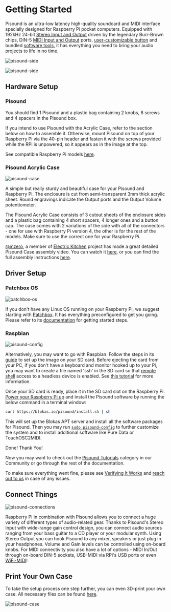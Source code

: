 # Getting Started

Pisound is an ultra-low latency high-quality soundcard and MIDI interface specially designed for Raspberry Pi pocket computers.
Equipped with 192kHz 24-bit [Stereo Input and Output](audio) driven by the legendary Burr-Brown chips, DIN-5 [MIDI Input and Output](midi) ports,
[user-customizable button](the-button) and bundled [software tools](Software), it has everything you need to bring your audio projects to life in no time.

![pisound-side](https://raw.githubusercontent.com/wiki/BlokasLabs/pisound-docs/images/pisound-front.jpg)

![pisound-side](https://raw.githubusercontent.com/wiki/BlokasLabs/pisound-docs/images/pisound-back.jpg)

## Hardware Setup

### Pisound
You should find 1 Pisound and a plastic bag containing 2 knobs, 8 screws and 4 spacers in the Pisound box.

If you intend to use Pisound with the Acrylic Case, refer to the section below on how to assemble it.
Otherwise, mount Pisound on top of your Raspberry Pi via the 40-pin header and fasten it with the screws
provided while the RPi is unpowered, so it appears as in the image at the top.

See compatible Raspberry Pi models [here](specs.md#supported-raspberry-pi-models).

### Pisound Acrylic Case
![pisound-case](https://raw.githubusercontent.com/wiki/BlokasLabs/pisound-docs/images/pisound-case.jpg)

A simple but really sturdy and beautiful case for your Pisound and Raspberry Pi. The enclosure is cut from semi-transparent 3mm thick acrylic sheet. Round engravings indicate the Output ports and the Output Volume potentiometer. 

The Pisound Acrylic Case consists of 3 cutout sheets of the enclosure sides and a plastic bag containing 4 short spacers, 4 longer ones and a button cap.
The case comes with 2 variations of the side with all of the connectors - one for use with Raspberry Pi version 4, the other is for the rest of the models. Make sure to use the correct one for your Raspberry Pi.

[@mzero](https://community.blokas.io/u/mzero/summary), a member of [Electric Kitchen](https://electric.kitchen) project has made a great detailed Pisound Case assembly video. You can watch it [here](https://youtu.be/vt8rdc14wNY), or you can find the full assembly instructions [here](pisound-acrylic-case.md#assembly-instructions).

## Driver Setup

### Patchbox OS

![patchbox-os](https://blokas.io/patchbox-os/images/1.png)

If you don't have any Linux OS running on your Raspberry Pi, we suggest starting with [Patchbox](https://blokas.io/patchbox-os/). It has everything preconfigured to get you going. Please refer to its [documentation](https://blokas.io/patchbox-os/docs/)
for getting started steps.

### Raspbian

![pisound-config](https://raw.githubusercontent.com/wiki/BlokasLabs/pisound-docs/images/pisound-config.png)

Alternatively, you may want to go with Raspbian. Follow the steps in its [guide](https://www.raspberrypi.org/documentation/installation/installing-images/README.md) to set up the image on your SD card.
Before ejecting the card from your PC, if you don't have a keyboard and monitor hooked up to your Pi, you may want to create a file named 'ssh' in the SD card so that [remote shell](https://www.raspberrypi.org/documentation/remote-access/ssh/) access to a headless device is enabled.
See [this tutorial](https://community.blokas.io/t/raspberry-pi-remote-control-raspberry-pi-via-ssh/597) for more information.

Once your SD card is ready, place it in the SD card slot on the Raspberry Pi. [Power your Raspberry Pi up](specs.md#power-supply) and install the Pisound software by running the below command in a terminal window:

```bash
curl https://blokas.io/pisound/install.sh | sh
```

This will set up the Blokas APT server and install all the software packages for Pisound. Then you may run [`sudo pisound-config`](pisound-config.md) to further customize the system and to install additional software like Pure Data or TouchOSC2MIDI.

Done! Thank You!

Now you may want to check out the [Pisound Tutorials](https://community.blokas.io/c/pisound/pisound-tutorials/) category in our Community or go through the rest of the documentation.

To make sure everything went fine, please see [Verifying It Works](software.md#verifying-it-works) and [reach out to us](software.md#feedback) in case of any issues.

## Connect Things

![pisound-connections](https://raw.githubusercontent.com/wiki/BlokasLabs/pisound-docs/images/connections.png)

Raspberry Pi in combination with Pisound allows you to connect a huge variety of different types of audio-related gear. Thanks to Pisound's Stereo Input
with wide-range gain control design, you can connect audio sources ranging from your bass guitar to a CD player or your modular synth.
Using Stereo Output you can hook Pisound to any mixer, speakers or just plug in your headphones. Volume and Gain levels can be controlled
using on-board knobs. For MIDI connectivity you also have a lot of options - MIDI In/Out through on-board DIN-5 sockets, USB-MIDI via RPi's
USB ports or even [WiFi-MIDI](the-button.md#toggle_wifi_hotspotsh-toggle-wifi-hotspot-mode)!

## Print Your Own Case

To take the setup process one step further, you can even 3D-print your own case. All necessary files can be found [here](https://github.com/BlokasLabs/pisound-case).

![pisound-case](https://raw.githubusercontent.com/wiki/BlokasLabs/pisound-docs/images/pisound-case.png)
